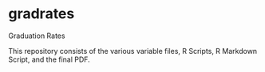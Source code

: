# gradrates
Graduation Rates

This repository consists of the various variable files, R Scripts, R Markdown Script, and the final PDF.
